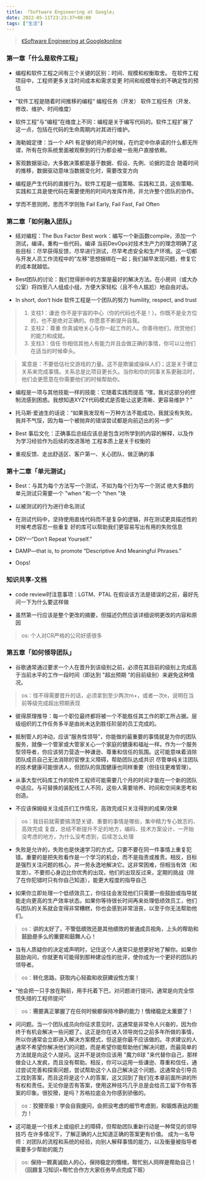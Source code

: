 ```yaml
---
title: 「Software Engineering at Google」
date: 2022-05-11T23:23:37+08:00
tags: ["生活"]
---
```


> [《Software Engineering at Google》online](https://qiangmzsx.github.io/Software-Engineering-at-Google/#/./zh-cn/Chapter-1_What_Is_Software_Engineering/Chapter-1_What_Is_Software_Engineering)

### 第一章「什么是软件工程」
- 编程和软件工程之间有三个关键的区别：时间、规模和权衡取舍。
在软件工程项目中，工程师更多关注时间成本和需求变更
时间和规模增长的不确定性的预估

- ”软件工程是随着时间推移的编程“
编程任务（开发）
软件工程任务（开发、修改、维护、时间维度）

- 软件工程”与“编程”在维度上不同：编程是关于编写代码的。软件工程扩展了这一点，包括在代码的生命周期内对其进行维护。

- 海勒姆定律：当一个 API 有足够的用户的时候，在约定中你承诺的什么都无所谓，所有在你系统里面被观察到的行为都会被一些用户直接依赖。

- 客观数据驱动，大多数决策都是基于数据、假设、先例、论据的混合
随着时间的推移，数据驱动意味当数据变化时，需要改变方向


- 编程是产生代码的直接行为。软件工程是一组策略、实践和工具，这些策略、实践和工具是使代码在需要使用的时间内发挥作用，并允许整个团队的协作。

- 学而不思则罔，思而不学则殆
Fail Early, Fail Fast, Fail Often

### 第二章「如何融入团队」
- 结对编程：The Bus Factor
Best work：编写一个新函数compile，添加一个测试，编译。重构一些代码，编译
当前DevOps对技术生产力的理念明确了这些目标：尽早获得反馈，尽早进行测试，尽早考虑安全和生产环境。这一切都与开发人员工作流程中的“左移”思想捆绑在一起；我们越早发现问题，修复它的成本就越低。

- Best团队的讨论：我们觉得折中的方案是最好的解决方法。在小房间（或大办公室）将四至八人组成小组，方便大家轻松（且不令人尴尬）地自由对话。

- In short, don’t hide
软件工程是一个团队的努力
humility, respect, and trust
> 1. 支柱1：谦逊 你不是宇宙的中心（你的代码也不是！）。你既不是全方位的，也不是绝对正确的。你愿意不断提升自我。 
> 2. 支柱2：尊重 你真诚地关心与你一起工作的人。你善待他们，欣赏他们的能力和成就。 
> 3. 支柱3：信任 你相信其他人有能力并且会做正确的事情，你可以让他们在适当的时候牵头。

> 寓意是：不要低估社交游戏的力量。这不是欺骗或操纵人们；这是关于建立关系来完成事情。关系总是比项目更长久。当你和你的同事关系更融洽时，他们会更愿意在你需要他们的时候帮助你。

- 编程是一项与其他技能一样的技能：它随着实践而提高
“嘿，我对这部分的控制流感到困惑。我想知道XYZY代码模式是否能让这更清晰、更容易维护？”

- 托马斯·爱迪生的话说：“如果我发现有一万种方法不能成功，我就没有失败。我并不气馁，因为每一个被抛弃的错误尝试都是向前迈出的另一步”

- Best 事后文化：正确事后总结应该总是包含对所学到的内容的解释，以及作为学习经验作为后续的改进落地
工程本质上是关于权衡的


- 重视反馈、走出舒适区、客户第一、关心团队、做正确的事

### 第十二章「单元测试」
- Best：与其为每个方法写一个测试，不如为每个行为写一个测试
绝大多数的单元测试只需要一个 "when "和一个 "then "块

- 以被测试的行为进行命名测试

- 在测试代码中，坚持使用直线代码而不是复杂的逻辑，并在测试更具描述性的时候考虑容忍一些重复
好的库可以帮助我们更容易写出有用的失败信息

- DRY—“Don’t Repeat Yourself.” 
- DAMP—that is, to promote “Descriptive And Meaningful Phrases.”
- Oops!


### 知识共享-文档

- code review时注意事项：LGTM、PTAL
在假设该方法是错误的之前，最好先问一下为什么要这样做

- 虽然第一行应该是整个更改的摘要，但描述仍然应该详细说明更改的内容和原因

> os: 个人对CR严格的公司好感很多


### 第五章「如何领导团队」
- 谷歌通常通过要求一个人在晋升到该级别之前，必须在其目前的级别上完成高于当前水平的工作一段时间（即达到 "超出预期 "的目前级别）来避免这种情况。

> os：怪不得需要晋升的话，必须拿到至少两次m+，或者一次e，说明在当前等级完成超出预期表现

- 彼得原理推导：每一个职位最终都将被一个不能胜任其工作的职工所占据。层级组织的工作任务多半是由尚未达到胜任阶层的员工完成的。

- 抵制管人的冲动，应该“服务性领导”，你能做的最重要的事情就是为你的团队服务，就像一个管家或大管家关心一个家庭的健康和福祉一样。作为一个服务型领导者，你应该努力营造一种谦逊、尊重和信任的氛围。这可能意味着消除团队成员自己无法消除的官僚主义障碍，帮助团队达成共识
尽管单纯关注团队的技术健康可能很诱人，但团队的氛围健康也同样重要（但往往更难管理）。


- 从事大型代码库工作的软件工程师可能需要几个月的时间才能在一个新的团队中适应。与可替换的装配线工人不同，这些人需要培养、时间和空间来思考和创造。


- 不应该保姆级关注成员们工作情况，高效完成只关注得到的成果/效果
> os：我目前就需要搞清楚关键、重要的事情是哪些，集中精力专心致志的、高效完成
复盘，总结不断提升不足的地方，编码、技术方案设计、一开始没考虑的地方，为什么没考虑到，后续怎么处理

- 失败是允许的，失败也是快速学习的方式，只要不要在同一件事情上重复犯错。重要的是把失败看作是一个学习的机会，而不是指责或推责。相反，目标是强烈关注问题的核心，并一劳永逸地解决它。这非常困难，但相当有效（和宣泄）。不要担心身边比你优秀的出现，他们的出现反过来，定期的挑战（除了在你犯错时只有你自己知道），能更大程度的指导自己


- 如果你立即处理一个低绩效员工，你往往会发现他们只需要一些鼓励或指导就能走向更高的生产效率状态。如果你等待很长时间再来处理低绩效员工，他们与团队的关系就会变得非常糟糕，你也会感到非常沮丧，以至于你无法帮助他们。
> os：**讲的太好了，不管低绩效还是其他绩效的普通成员视角，上头的帮助和鼓励是多么的重要和鼓舞人心！**


- 当有人质疑你的决定或声明时，记住这个人通常只是想更好地了解你。如果你鼓励询问，你就更有可能得到那种建设性的批评，使你成为一个更好的团队的领导者。
> os：**转化思路，获取内心轻盈和收获建设性方案！**

- “他会把一只手放在胸前，用手托着下巴，对问题进行提问，通常是向完全惊慌失措的工程师提问”
> os：**需要真正掌握了在任何时候都保持冷静的能力！情绪稳定太重要了！**


- 问问题。当一个团队成员向你征求意见时，这通常是非常令人兴奋的，因为你终于有机会解决一些问题了。这正是你在进入领导岗位之前多年所做的事情，所以你通常会立即进入解决方案模式，但这是你最不应该做的。寻求建议的人通常不希望你解决他们的问题，而是希望你能帮助他们解决问题，而最简单的方法就是向这个人提问。这并不是说你应该用 "魔力8球 "来代替你自己，那样做会让人发疯，而且没有帮助。相反，你可以运用一些谦逊、尊重和信任，通过尝试完善和探索问题，尝试帮助这个人自己解决这个问题。这通常会引导员工找到答案，而且这将是这个人的答案，这又回到了我们在本章前面所讲的所有权和责任。无论你是否有答案，使用这种技巧几乎总是会给员工留下你有答案的印象。很狡猾，是吗？苏格拉底会为你感到骄傲的。
> os：**狡猾至极！学会自我提问，会把没考虑的细节考虑到，和锻炼表达的能力！**


- 这可能是一个技术上或组织上的障碍，但帮助团队重新行动是一种常见的领导技巧
在许多情况下，了解正确的人比知道正确的答案更有价值。
成为一名导师：对团队的流程和系统的经验，向别人解释事情的能力，以及衡量被指导者需要多少帮助的能力
> os: **保持一颗真诚助人的心，保持稳定的情绪，帮忙别人同样是帮助自己！（回顾复习知识+帮忙合作方大家任务早点完成下班）**